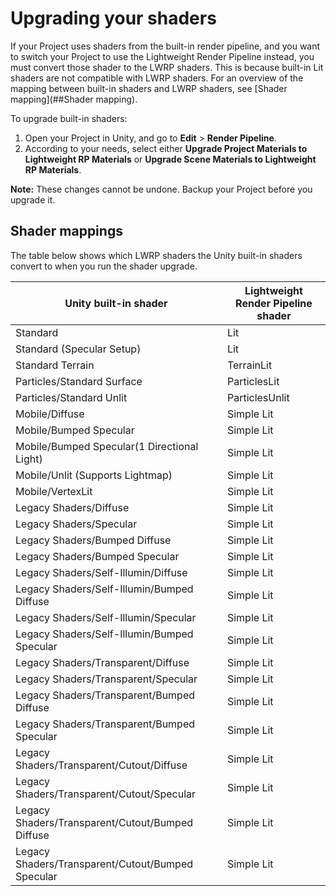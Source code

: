 # Upgrading your shaders

If your Project uses shaders from the built-in render pipeline, and you want to switch your Project to use the Lightweight Render Pipeline instead, you must convert those shader to the LWRP shaders. This is because built-in Lit shaders are not compatible with LWRP shaders. For an overview of the mapping between built-in shaders and LWRP shaders, see [Shader mapping](##Shader mapping).

To upgrade built-in shaders:

1. Open your Project in Unity, and go to __Edit__ > __Render Pipeline__. 
2. According to your needs, select either __Upgrade Project Materials to Lightweight RP Materials__ or __Upgrade Scene Materials to Lightweight RP Materials__.

**Note:** These changes cannot be undone. Backup your Project before you upgrade it.

## Shader mappings

The table below shows which LWRP shaders the Unity built-in shaders convert to when you run the shader upgrade.

| Unity built-in shader                             | Lightweight Render Pipeline shader |
| ------------------------------------------------- | ---------------------------------- |
| Standard                                          | Lit                                |
| Standard (Specular Setup)                         | Lit                                |
| Standard Terrain                                  | TerrainLit                         |
| Particles/Standard Surface                        | ParticlesLit                       |
| Particles/Standard Unlit                          | ParticlesUnlit                     |
| Mobile/Diffuse                                    | Simple Lit                         |
| Mobile/Bumped Specular                            | Simple Lit                         |
| Mobile/Bumped Specular(1 Directional Light)       | Simple Lit                         |
| Mobile/Unlit (Supports Lightmap)                  | Simple Lit                         |
| Mobile/VertexLit                                  | Simple Lit                         |
| Legacy Shaders/Diffuse                            | Simple Lit                         |
| Legacy Shaders/Specular                           | Simple Lit                         |
| Legacy Shaders/Bumped Diffuse                     | Simple Lit                         |
| Legacy Shaders/Bumped Specular                    | Simple Lit                         |
| Legacy Shaders/Self-Illumin/Diffuse               | Simple Lit                         |
| Legacy Shaders/Self-Illumin/Bumped Diffuse        | Simple Lit                         |
| Legacy Shaders/Self-Illumin/Specular              | Simple Lit                         |
| Legacy Shaders/Self-Illumin/Bumped Specular       | Simple Lit                         |
| Legacy Shaders/Transparent/Diffuse                | Simple Lit                         |
| Legacy Shaders/Transparent/Specular               | Simple Lit                         |
| Legacy Shaders/Transparent/Bumped Diffuse         | Simple Lit                         |
| Legacy Shaders/Transparent/Bumped Specular        | Simple Lit                         |
| Legacy Shaders/Transparent/Cutout/Diffuse         | Simple Lit                         |
| Legacy Shaders/Transparent/Cutout/Specular        | Simple Lit                         |
| Legacy Shaders/Transparent/Cutout/Bumped Diffuse  | Simple Lit                         |
| Legacy Shaders/Transparent/Cutout/Bumped Specular | Simple Lit                         |